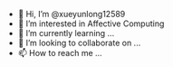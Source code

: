 - 👋 Hi, I’m @xueyunlong12589
- 👀 I’m interested in Affective Computing
- 🌱 I’m currently learning ...
- 💞️ I’m looking to collaborate on ...
- 📫 How to reach me ...

<!---
xueyunlong12589/xueyunlong12589 is a ✨ special ✨ repository because its `README.md` (this file) appears on your GitHub profile.
You can click the Preview link to take a look at your changes.
--->
